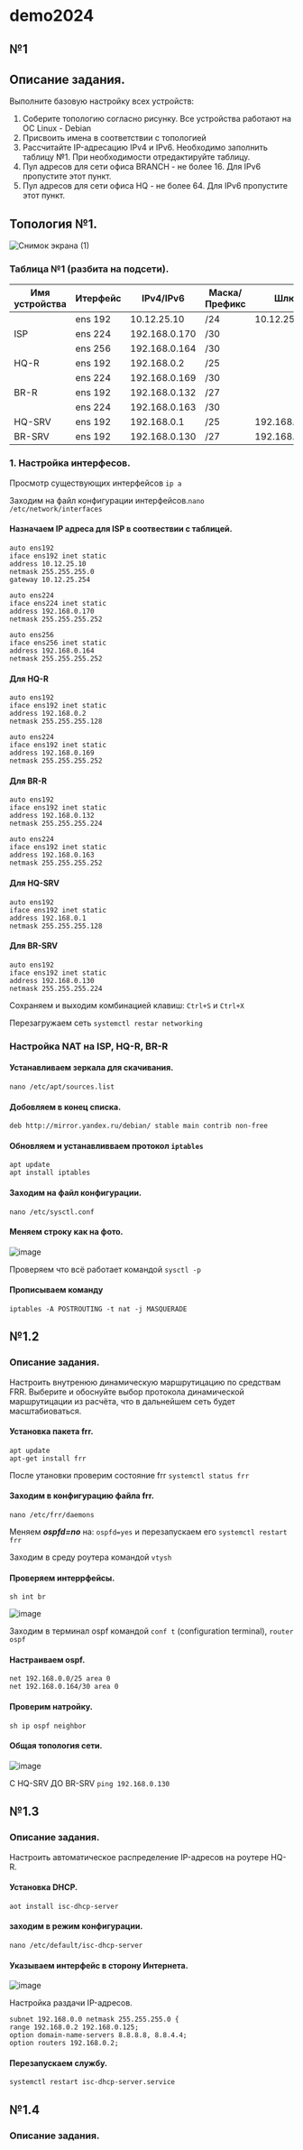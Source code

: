 # demo2024

## №1

## Описание задания.
Выполните базовую настройку всех устройств:

1) Соберите топологию согласно рисунку. Все устройства работают на OC Linux - Debian
2) Присвоить имена в соответствии с топологией
3) Рассчитайте IP-адресацию IPv4 и IPv6. Необходимо заполнить таблицу №1. При необходимости отредактируйте таблицу.
4) Пул адресов для сети офиса BRANCH - не более 16. Для IPv6 пропустите этот пункт.
5) Пул адресов для сети офиса HQ - не более 64. Для IPv6 пропустите этот пункт.
  
## Топология №1.

![Снимок экрана (1)](https://github.com/Danul1545/demo2024/assets/148867600/4e03b395-bb79-44ed-b207-89da299aea92)


### Таблица №1 (разбита на подсети).

| Имя устройства | Итерфейс |  IPv4/IPv6   | Маска/Префикс |       Шлюз       |
| -------------- | -------- | ------------ | ------------- |    ----------    |
|                | ens 192  | 10.12.25.10  | /24           | 10.12.25.254     |
| ISP            | ens 224  | 192.168.0.170| /30           |                  |
|                | ens 256  | 192.168.0.164| /30           |                  |
| HQ-R           | ens 192  | 192.168.0.2  | /25           |                  |
|                | ens 224  | 192.168.0.169| /30           |                  |
| BR-R           | ens 192  | 192.168.0.132| /27           |                  |
|                | ens 224  | 192.168.0.163| /30           |                  |
| HQ-SRV         | ens 192  | 192.168.0.1  | /25           | 192.168.0.2      |
| BR-SRV         | ens 192  | 192.168.0.130| /27           | 192.168.0.132    |

### 1. Настройка интерфесов.

Просмотр существующих интерфейсов  ` ip a `

Заходим на файл  конфигурации интерфейсов.`nano /etc/network/interfaces`

#### Назначаем IP адреса для ISP в соотвествии с таблицей.
```
auto ens192
iface ens192 inet static
address 10.12.25.10
netmask 255.255.255.0
gateway 10.12.25.254

auto ens224
iface ens224 inet static
address 192.168.0.170
netmask 255.255.255.252

auto ens256
iface ens256 inet static
address 192.168.0.164
netmask 255.255.255.252
```
#### Для HQ-R
```
auto ens192
iface ens192 inet static
address 192.168.0.2
netmask 255.255.255.128

auto ens224
iface ens192 inet static
address 192.168.0.169
netmask 255.255.255.252
```
#### Для BR-R
```
auto ens192
iface ens192 inet static
address 192.168.0.132
netmask 255.255.255.224

auto ens224
iface ens192 inet static
address 192.168.0.163
netmask 255.255.255.252
```
#### Для HQ-SRV
```
auto ens192
iface ens192 inet static
address 192.168.0.1
netmask 255.255.255.128
```
#### Для BR-SRV
```
auto ens192
iface ens192 inet static
address 192.168.0.130
netmask 255.255.255.224
```

Сохраняем и выходим комбинацией клавиш: `Ctrl+S` и `Ctrl+X`

Перезагружаем сеть `systemctl restar networking`

### Настройка NAT на ISP, HQ-R, BR-R

#### Устанавливаем зеркала для скачивания.
```
nano /etc/apt/sources.list
```
#### Добовляем в конец списка.
```
deb http://mirror.yandex.ru/debian/ stable main contrib non-free
```

#### Обновляем и устанавливваем протокол `iptables`
```
apt update
apt install iptables
```

#### Заходим на файл конфигурации.
```
nano /etc/sysctl.conf
```

#### Меняем строку как на фото.
![image](https://github.com/Danul1545/demo2024/assets/148867600/574307a7-748c-487f-b4e9-31ff31a90df7)

Проверяем что всё работает командой `sysctl -p`

#### Прописываем команду
```
iptables -A POSTROUTING -t nat -j MASQUERADE
```

## №1.2

### Описание задания.

Настроить внутренюю динамическую маршрутицацию по средствам FRR. Выберите и обоснуйте выбор протокола динамической маршрутицации из расчёта, что в дальнейшем сеть будет масштабиоваться.

#### Установка пакета frr.
```
apt update
apt-get install frr
```
После утановки проверим состояние frr  `systemctl status frr`

#### Заходим в конфигурацию файла frr.
```
nano /etc/frr/daemons
```

Меняем ___ospfd=no___ на:   ` ospfd=yes ` и перезапускаем его  `systemctl restart frr`

Заходим в среду роутера командой `vtysh`

#### Проверяем интеррфейсы.
```
sh int br
```

![image](https://github.com/Danul1545/demo2024/assets/148867600/6034adea-1fc6-4196-8e7a-6d25ff6cc885)

Заходим в терминал ospf командой `conf t` (configuration terminal), `router ospf`

#### Настраиваем ospf.
```
net 192.168.0.0/25 area 0
net 192.168.0.164/30 area 0
```

#### Проверим натройку.
```
sh ip ospf neighbor
```
#### Общая топология сети.

![image](https://github.com/Danul1545/demo2024/assets/148867600/85946a86-ea26-4c94-9bfa-60bf0495e4d2)

С HQ-SRV ДО BR-SRV `ping 192.168.0.130`

## №1.3

### Описание задания.

Настроить автоматическое распределение IP-адресов на роутере HQ-R.

#### Установка DHCP.
```
aot install isc-dhcp-server
```

#### заходим в режим конфигурации.
```
nano /etc/default/isc-dhcp-server
```

#### Указываем интерфейс в сторону Интернета.

![image](https://github.com/Danul1545/demo2024/assets/148867600/70439aac-94b0-4c48-9946-f9aa1c29a66e)

Настройка раздачи IP-адресов.
```
subnet 192.168.0.0 netmask 255.255.255.0 {
range 192.168.0.2 192.168.0.125;
option domain-name-servers 8.8.8.8, 8.8.4.4;
option routers 192.168.0.2;
```

#### Перезапускаем службу.
```
systemctl restart isc-dhcp-server.service
```

## №1.4

### Описание задания.

